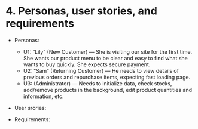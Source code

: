 # 4. Personas, user stories, and requirements

- Personas:
  - U1: “Lily” (New Customer) — She is visiting our site for the first time. She wants our product menu to be clear and easy to find what she wants to buy quickly. She expects secure payment.
  - U2: “Sam” (Returning Customer) — He needs to view details of previous orders and repurchase items, expecting fast loading page.
  - U3: (Administrator) — Needs to initialize data, check stocks, add/remove products in the background, edit product quantities and information, etc.

- User srories:

- Requirements:
